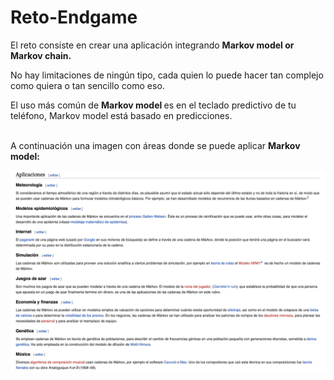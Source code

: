 # Reto-Endgame

<p><span style="font-weight: 400;">El reto consiste en crear una aplicaci&oacute;n integrando </span><strong>Markov model or Markov chain.</strong></p>
<p><span style="font-weight: 400;">No hay limitaciones de ning&uacute;n tipo, cada quien lo puede hacer tan complejo como quiera o tan sencillo como eso. </span></p>
<p><span style="font-weight: 400;">El uso m&aacute;s com&uacute;n de </span><strong>Markov model </strong><span style="font-weight: 400;">es en el teclado predictivo de tu tel&eacute;fono, Markov model est&aacute; basado en predicciones. </span></p>
<p><strong><br /><span style="font-weight: 400;">A continuaci&oacute;n una imagen con &aacute;reas donde se puede aplicar </span>Markov model: </strong></p>

![alt text](https://github.com/iosdevgdl/Reto-Endgame/blob/master/Screen%20Shot%202019-04-22%20at%205.10.32%20PM.png)
